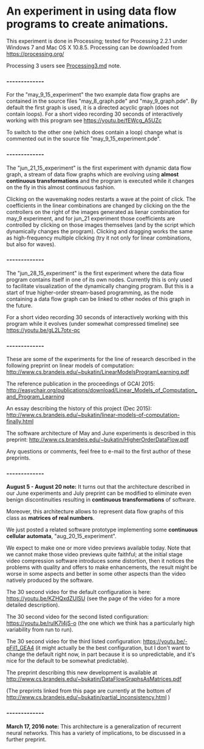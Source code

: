 
An experiment in using data flow programs to create animations.
===============================================================

This experiment is done in Processing;
tested for Processing 2.2.1
under Windows 7 and Mac OS X 10.8.5.
Processing can be downloaded from
https://processing.org/

Processing 3 users see [Processing3.md](Processing3.md) note.

### -------------

For the "may_9_15_experiment"
the two example data flow graphs are contained in the source files
"may_8_graph.pde" and "may_9_graph.pde". By default the first graph is
used, it is a directed acyclic graph (does not contain loops). 
For a short video recording 30 seconds of interactively working
with this program see https://youtu.be/fEWcg_A5UZc

To switch to the other one (which does contain a loop)
change what is commented out in the source file "may_9_15_experiment.pde".

### -------------

The "jun_21_15_experiment" is the first experiment with
dynamic data flow graph, a stream of data flow graphs
which are evolving using **almost continuous transformations**
and the program is executed while it changes on the fly in this almost
continuous fashion.

Clicking on the wavemaking nodes restarts a wave at the point of
click. The coefficients in the linear combinations are changed
by clicking on the
the controllers on the right of the images generated
as lienar combination for may_9 experiment,
and for jun_21 experiment those coefficients are controlled
by clicking on those images themselves (and by the script
which dynamically changes the program). Clicking and dragging
works the same as high-frequency multiple clicking 
(try it not only for linear
combinations, but also for waves).

### -------------

The "jun_28_15_experiment" is the first experiment where the
data flow program contains itself in one of its own nodes.
Currently this is only used to facilitate visualization
of the dynamically changing program. But this is a start
of true higher-order stream-based programming, as the
node containing a data flow graph can be linked to
other nodes of this graph in the future.

For a short video recording 30 seconds of interactively 
working with this program while it evolves (under
somewhat compressed timeline) see 
https://youtu.be/gL2L7otx-qc

### -------------

These are some of the experiments for the line of research described
in the following preprint on linear models of computation: 
http://www.cs.brandeis.edu/~bukatin/LinearModelsProgramLearning.pdf

The reference publication in the proceedings of GCAI 2015:
http://easychair.org/publications/download/Linear_Models_of_Computation_and_Program_Learning

An essay describing the history of this project (Dec 2015):
http://www.cs.brandeis.edu/~bukatin/linear-models-of-computation-finally.html

The software architecture of May and June experiments is described in
this preprint: http://www.cs.brandeis.edu/~bukatin/HigherOrderDataFlow.pdf

Any questions or comments, feel free to e-mail to the first author
of these preprints.

### -------------

**August 5 - August 20 note:** It turns out that the architecture described
in our June experiments and July preprint can be modified to
eliminate even benign discontinuities resulting in
**continuous transformations** of software.

Moreover, this architecture allows to represent data flow graphs
of this class as **matrices of real numbers**.

We just posted a related software prototype implementing
some **continuous cellular automata**, "aug_20_15_experiment".

We expect to make one or more video previews available today.
Note that we cannot make those video previews quite faithful;
at the initial stage video compression software introduces
some distortion, then it notices the problems with quality
and offers to make enhancements, the result might be worse in
some aspects and better in some other aspects than the video
natively produced by the software.

The 30 second video for the default configuration is here:
https://youtu.be/KZHQxdZUlSU (see the page of the video for
a more detailed description).

The 30 second video for the second listed configuration:
https://youtu.be/rulK7l4jS-o (the one which we think has
a particularly high variability from run to run).

The 30 second video for the third listed configuration:
https://youtu.be/-pFil1_GEA4 (it might actually be the best
configuration, but I don't want to change the default right now,
in part because it is so unpredictable, and it's nice for
the default to be somewhat predictable).

The preprint describing this new development is available at
http://www.cs.brandeis.edu/~bukatin/DataFlowGraphsAsMatrices.pdf

(The preprints linked from this page are currently at the bottom of
http://www.cs.brandeis.edu/~bukatin/partial_inconsistency.html )

### -------------

**March 17, 2016 note:** This architecture is a generalization of
recurrent neural networks. This has a variety of implications,
to be discussed in a further preprint.


